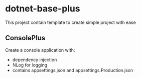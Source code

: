 # dotnet-base-plus

This project contain template to create simple project with ease

## ConsolePlus

Create a console application with:

- dependency injection
- NLog for logging
- contains appsettings.json and appsettings.Production.json
